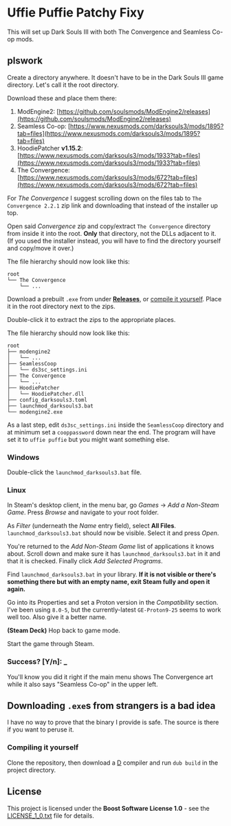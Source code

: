 # Uffie Puffie Patchy Fixy

This will set up Dark Souls III with both The Convergence and Seamless Co-op mods.

## plswork

Create a directory anywhere. It doesn't have to be in the Dark Souls III game directory. Let's call it the root directory.

Download these and place them there:

1. ModEngine2: [https://github.com/soulsmods/ModEngine2/releases](https://github.com/soulsmods/ModEngine2/releases)
2. Seamless Co-op: [https://www.nexusmods.com/darksouls3/mods/1895?tab=files](https://www.nexusmods.com/darksouls3/mods/1895?tab=files)
3. HoodiePatcher **v1.15.2**: [https://www.nexusmods.com/darksouls3/mods/1933?tab=files](https://www.nexusmods.com/darksouls3/mods/1933?tab=files)
4. The Convergence: [https://www.nexusmods.com/darksouls3/mods/672?tab=files](https://www.nexusmods.com/darksouls3/mods/672?tab=files)

For *The Convergence* I suggest scrolling down on the files tab to `The Convergence 2.2.1` zip link and downloading that instead of the installer up top.

Open said *Convergence* zip and copy/extract `The Convergence` directory from inside it into the root. **Only** that directory, not the DLLs adjacent to it. (If you used the installer instead, you will have to find the directory yourself and copy/move it over.)

The file hierarchy should now look like this:

```
root
└── The Convergence
    └── ...
```

Download a prebuilt `.exe` from under [**Releases**](https://github.com/zorael/plswork/release), or [compile it yourself](#compiling-it-yourself). Place it in the root directory next to the zips.

Double-click it to extract the zips to the appropriate places.

The file hierarchy should now look like this:

```
root
├── modengine2
│   └── ...
├── SeamlessCoop
│   └── ds3sc_settings.ini
├── The Convergence
│   └── ...
├── HoodiePatcher
│   └── HoodiePatcher.dll
├── config_darksouls3.toml
├── launchmod_darksouls3.bat
└── modengine2.exe
```

As a last step, edit `ds3sc_settings.ini` inside the `SeamlessCoop` directory and at minimum set a `cooppassword` down near the end. The program will have set it to `uffie puffie` but you might want something else.

### Windows

Double-click the `launchmod_darksouls3.bat` file.

### Linux

In Steam's desktop client, in the menu bar, go *Games* -> *Add a Non-Steam Game*. Press *Browse* and navigate to your root folder.

As *Filter* (underneath the *Name* entry field), select **All Files**. `launchmod_darksouls3.bat` should now be visible. Select it and press *Open*.

You're returned to the *Add Non-Steam Game* list of applications it knows about. Scroll down and make sure it has `launchmod_darksouls3.bat` in it and that it is checked. Finally click *Add Selected Programs*.

Find `launchmod_darksouls3.bat` in your library. **If it is not visible or there's something there but with an empty name, exit Steam fully and open it again.**

Go into its Properties and set a Proton version in the *Compatibility* section. I've been using `8.0-5`, but the currently-latest `GE-Proton9-25` seems to work well too. Also give it a better name.

**(Steam Deck)** Hop back to game mode.

Start the game through Steam.

### Success? [Y/n]: _

You'll know you did it right if the main menu shows The Convergence art while it also says "Seamless Co-op" in the upper left.

## Downloading `.exe`s from strangers is a bad idea

I have no way to prove that the binary I provide is safe. The source is there if you want to peruse it.

### Compiling it yourself

Clone the repository, then download a [D](https://dlang.org) compiler and run `dub build` in the project directory.

## License

This project is licensed under the **Boost Software License 1.0** - see the [LICENSE_1_0.txt](LICENSE_1_0.txt) file for details.
